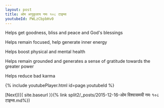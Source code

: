 ```yaml
---
layout: post
title: ओम अनुकूलाय नमः १०८ टाइम्स
youtubeId: PWLzCbpbHv0
---
```

 
 
Helps get goodness, bliss and peace and God's blessings
 
Helps remain focused, help generate inner energy 
 
Helps boost physical and mental health 
 
Helps remain grounded and generates a sense of gratitude towards the greater power 
 
Helps reduce bad karma
 
 
 
 


{% include youtubePlayer.html id=page.youtubeId %}
 
[Next]({{ site.baseurl }}{% link  split2/_posts/2015-12-16-ओम विश्वासमयी नमः १०८ टाइम्स.md%})
 
